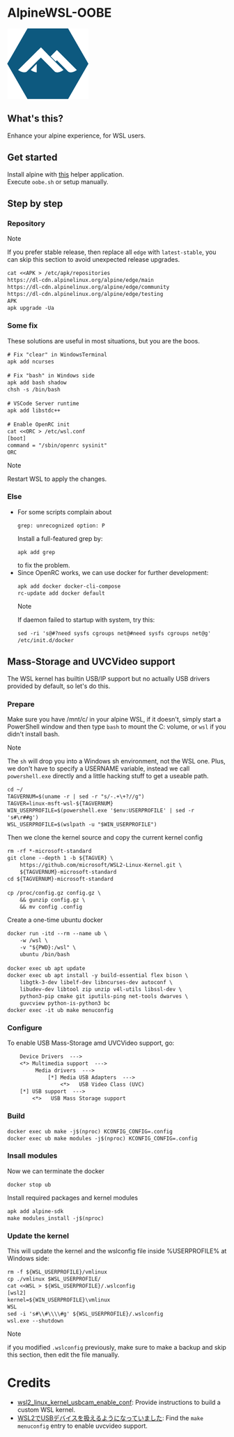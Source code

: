 # AlpineWSL-OOBE
![Alpine Linux](alpinelinux-logo.png)


## What's this?
Enhance your alpine experience, for WSL users.

## Get started
Install alpine with [this](https://apps.microsoft.com/detail/9P804CRF0395) helper application.\
Execute ```oobe.sh``` or setup manually.

## Step by step
### Repository
> [!NOTE]
> If you prefer stable release, then replace all ```edge``` with ```latest-stable```, you can skip this section to avoid unexpected release upgrades.
```
cat <<APK > /etc/apk/repositories
https://dl-cdn.alpinelinux.org/alpine/edge/main
https://dl-cdn.alpinelinux.org/alpine/edge/community
https://dl-cdn.alpinelinux.org/alpine/edge/testing
APK
apk upgrade -Ua
```
### Some fix
These solutions are useful in most situations, but you are the boos.
```
# Fix "clear" in WindowsTerminal
apk add ncurses

# Fix "bash" in Windows side
apk add bash shadow
chsh -s /bin/bash

# VSCode Server runtime
apk add libstdc++

# Enable OpenRC init
cat <<ORC > /etc/wsl.conf
[boot]
command = "/sbin/openrc sysinit"
ORC
```
> [!NOTE]
> Restart WSL to apply the changes.
### Else
- For some scripts complain about
  ```
  grep: unrecognized option: P
  ```
  Install a full-featured grep by:
  ```
  apk add grep
  ```
  to fix the problem.
- Since OpenRC works, we can use docker for further development:
  ```
  apk add docker docker-cli-compose
  rc-update add docker default
  ```
  > [!NOTE]
  > If daemon failed to startup with system, try this:
  > ```
  > sed -ri 's@#?need sysfs cgroups net@#need sysfs cgroups net@g' /etc/init.d/docker
  > ```

## Mass-Storage and UVCVideo support
The WSL kernel has builtin USB/IP support but no actually USB drivers provided by default, so let's do this.
### Prepare
Make sure you have /mnt/c/ in your alpine WSL, if it doesn't, simply start a PowerShell window and then type  ```bash``` to mount the C: volume, or ```wsl``` if you didn't install bash.
> [!NOTE]
> The ```sh``` will drop you into a Windows sh environment, not the WSL one.
Plus, we don't have to specify a USERNAME variable, instead we call ```powershell.exe``` directly and a little hacking stuff to get a useable path.
```
cd ~/
TAGVERNUM=$(uname -r | sed -r "s/-.+\+?//g")
TAGVER=linux-msft-wsl-${TAGVERNUM}
WIN_USERPROFILE=$(powershell.exe '$env:USERPROFILE' | sed -r 's#\r##g')
WSL_USERPROFILE=$(wslpath -u "$WIN_USERPROFILE")
```
Then we clone the kernel source and copy the current kernel config
```
rm -rf *-microsoft-standard
git clone --depth 1 -b ${TAGVER} \
    https://github.com/microsoft/WSL2-Linux-Kernel.git \
    ${TAGVERNUM}-microsoft-standard
cd ${TAGVERNUM}-microsoft-standard

cp /proc/config.gz config.gz \
    && gunzip config.gz \
    && mv config .config
```
Create a one-time ubuntu docker
```
docker run -itd --rm --name ub \
    -w /wsl \
    -v "${PWD}:/wsl" \
    ubuntu /bin/bash

docker exec ub apt update
docker exec ub apt install -y build-essential flex bison \
    libgtk-3-dev libelf-dev libncurses-dev autoconf \
    libudev-dev libtool zip unzip v4l-utils libssl-dev \
    python3-pip cmake git iputils-ping net-tools dwarves \
    guvcview python-is-python3 bc
docker exec -it ub make menuconfig
```
### Configure
To enable USB Mass-Storage amd UVCVideo support, go:
```     
    Device Drivers  --->
    <*> Multimedia support  --->
         Media drivers  --->
             [*] Media USB Adapters  --->
                 <*>   USB Video Class (UVC)
    [*] USB support  --->
        <*>   USB Mass Storage support
```
### Build
```
docker exec ub make -j$(nproc) KCONFIG_CONFIG=.config
docker exec ub make modules -j$(nproc) KCONFIG_CONFIG=.config
```
### Insall modules
Now we can terminate the docker
```
docker stop ub
```
Install required packages and kernel modules
```
apk add alpine-sdk
make modules_install -j$(nproc)
```
### Update the kernel
This will update the kernel and the wslconfig file inside %USERPROFILE% at Windows side:
```
rm -f ${WSL_USERPROFILE}/vmlinux
cp ./vmlinux $WSL_USERPROFILE/
cat <<WSL > ${WSL_USERPROFILE}/.wslconfig
[wsl2]
kernel=${WIN_USERPROFILE}\vmlinux
WSL
sed -i 's#\\#\\\\#g' ${WSL_USERPROFILE}/.wslconfig
wsl.exe --shutdown
```
> [!NOTE]
> if you modified ```.wslconfig``` previously, make sure to make a backup and skip this section, then edit the file manually.


# Credits
- [wsl2_linux_kernel_usbcam_enable_conf](https://github.com/PINTO0309/wsl2_linux_kernel_usbcam_enable_conf): Provide instructions to build a custom WSL kernel.
- [WSL2でUSBデバイスを扱えるようになっていました](https://qiita.com/ryoma-jp/items/9db6cca5ed10f1aed7ff): Find the ```make menuconfig``` entry to enable uvcvideo support.